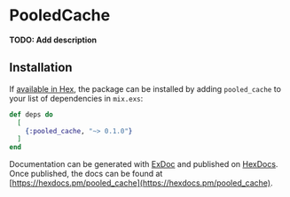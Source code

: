 # PooledCache

**TODO: Add description**

## Installation

If [available in Hex](https://hex.pm/docs/publish), the package can be installed
by adding `pooled_cache` to your list of dependencies in `mix.exs`:

```elixir
def deps do
  [
    {:pooled_cache, "~> 0.1.0"}
  ]
end
```

Documentation can be generated with [ExDoc](https://github.com/elixir-lang/ex_doc)
and published on [HexDocs](https://hexdocs.pm). Once published, the docs can
be found at [https://hexdocs.pm/pooled_cache](https://hexdocs.pm/pooled_cache).

